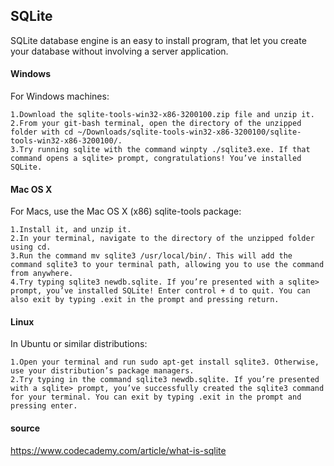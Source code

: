 ## SQLite

SQLite database engine is an easy to install program, that let you create your database without involving a server application.

#### Windows
For Windows machines:
```
1.Download the sqlite-tools-win32-x86-3200100.zip file and unzip it.
2.From your git-bash terminal, open the directory of the unzipped folder with cd ~/Downloads/sqlite-tools-win32-x86-3200100/sqlite-tools-win32-x86-3200100/.
3.Try running sqlite with the command winpty ./sqlite3.exe. If that command opens a sqlite> prompt, congratulations! You’ve installed SQLite.
```

#### Mac OS X
For Macs, use the Mac OS X (x86) sqlite-tools package:
```
1.Install it, and unzip it.
2.In your terminal, navigate to the directory of the unzipped folder using cd.
3.Run the command mv sqlite3 /usr/local/bin/. This will add the command sqlite3 to your terminal path, allowing you to use the command from anywhere.
4.Try typing sqlite3 newdb.sqlite. If you’re presented with a sqlite> prompt, you’ve installed SQLite! Enter control + d to quit. You can also exit by typing .exit in the prompt and pressing return.
```

#### Linux
In Ubuntu or similar distributions:
```
1.Open your terminal and run sudo apt-get install sqlite3. Otherwise, use your distribution’s package managers.
2.Try typing in the command sqlite3 newdb.sqlite. If you’re presented with a sqlite> prompt, you’ve successfully created the sqlite3 command for your terminal. You can exit by typing .exit in the prompt and pressing enter.
```

#### source
https://www.codecademy.com/article/what-is-sqlite
